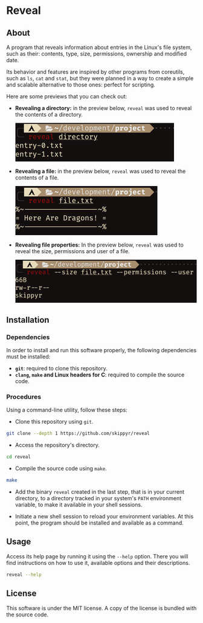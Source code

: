 # Reveal

## About

A program that reveals information about entries in the Linux's file system,
such as their: contents, type, size, permissions, ownership and modified date.

Its behavior and features are inspired by other programs from coreutils, such as
`ls`, `cat` and `stat`, but they were planned in a way to create a simple and
scalable alternative to those ones: perfect for scripting.

Here are some previews that you can check out:

-	**Revealing a directory:** in the preview below, `reveal` was used to reveal
	the contents of a directory.

	![](assets/preview-0.png)


-	**Revealing a file:** in the preview below, `reveal` was used to reveal the
	contents of a file.

	![](assets/preview-1.png)


-	**Revealing file properties:** In the preview below, `reveal` was used to
	reveal the size, permissions and user of a file.

	![](assets/preview-2.png)


## Installation

### Dependencies

In order to install and run this software properly, the following dependencies
must be installed:

-	**`git`**: required to clone this repository.
-	**`clang`, `make` and Linux headers for C**: required to compile the source
	code.

### Procedures

Using a command-line utility, follow these steps:

-	Clone this repository using `git`.

```bash
git clone --depth 1 https://github.com/skippyr/reveal
```

-	Access the repository's directory.

```bash
cd reveal
```

-	Compile the source code using `make`.

```bash
make
```

-	Add the binary `reveal` created in the last step, that is in your current
	directory, to a directory tracked in your system's `PATH` environment
	variable, to make it available in your shell sessions.

-	Initiate a new shell session to reload your environment variables. At this
	point, the program should be installed and available as a command.

## Usage

Access its help page by running it using the `--help` option. There you will
find instructions on how to use it, available options and their descriptions.

```bash
reveal --help
```

## License

This software is under the MIT license. A copy of the license is bundled with
the source code.

